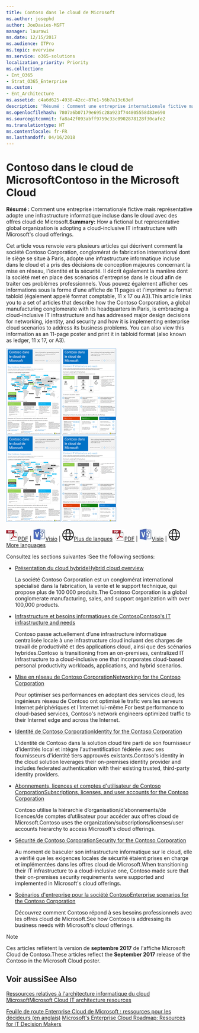 ```yaml
---
title: Contoso dans le cloud de Microsoft
ms.author: josephd
author: JoeDavies-MSFT
manager: laurawi
ms.date: 12/15/2017
ms.audience: ITPro
ms.topic: overview
ms.service: o365-solutions
localization_priority: Priority
ms.collection:
- Ent_O365
- Strat_O365_Enterprise
ms.custom:
- Ent_Architecture
ms.assetid: c4a6d625-4938-42cc-87e1-56b7a13c63ef
description: 'Résumé : Comment une entreprise internationale fictive mais représentative adopte une infrastructure informatique incluse dans le cloud avec des offres cloud de Microsoft.'
ms.openlocfilehash: 7807a6b07179e695c28a923f744805558d83e690
ms.sourcegitcommit: fa8a42f093abff9759c33c0902878128f30cafe2
ms.translationtype: HT
ms.contentlocale: fr-FR
ms.lasthandoff: 04/16/2018
---
```

# <a name="contoso-in-the-microsoft-cloud"></a><span data-ttu-id="47162-103">Contoso dans le cloud de Microsoft</span><span class="sxs-lookup"><span data-stu-id="47162-103">Contoso in the Microsoft Cloud</span></span>

 <span data-ttu-id="47162-104">**Résumé :** Comment une entreprise internationale fictive mais représentative adopte une infrastructure informatique incluse dans le cloud avec des offres cloud de Microsoft.</span><span class="sxs-lookup"><span data-stu-id="47162-104">**Summary:** How a fictional but representative global organization is adopting a cloud-inclusive IT infrastructure with Microsoft's cloud offerings.</span></span>
  
<span data-ttu-id="47162-p101">Cet article vous renvoie vers plusieurs articles qui décrivent comment la société Contoso Corporation, conglomérat de fabrication international dont le siège se situe à Paris, adopte une infrastructure informatique incluse dans le cloud et a pris des décisions de conception majeures concernant la mise en réseau, l'identité et la sécurité. Il décrit également la manière dont la société met en place des scénarios d'entreprise dans le cloud afin de traiter ces problèmes professionnels. Vous pouvez également afficher ces informations sous la forme d'une affiche de 11 pages et l'imprimer au format tabloïd (également appelé format comptable, 11 x 17 ou A3).</span><span class="sxs-lookup"><span data-stu-id="47162-p101">This article links you to a set of articles that describe how the Contoso Corporation, a global manufacturing conglomerate with its headquarters in Paris, is embracing a cloud-inclusive IT infrastructure and has addressed major design decisions for networking, identity, and security and how it is implementing enterprise cloud scenarios to address its business problems. You can also view this information as an 11-page poster and print it in tabloid format (also known as ledger, 11 x 17, or A3).</span></span>
  
<span data-ttu-id="47162-107">[![Image miniature de l’affiche de Contoso dans Microsoft Cloud.](images/Contoso_Poster/Thumbnail.png)](https://www.microsoft.com/download/details.aspx?id=54427)</span><span class="sxs-lookup"><span data-stu-id="47162-107">[![Thumb image of the Contoso in the Microsoft Cloud poster.](images/Contoso_Poster/Thumbnail.png)](https://www.microsoft.com/download/details.aspx?id=54427)</span></span>
  
<span data-ttu-id="47162-108">![Fichier PDF](images/Common_Images/PDFIcon.png)[PDF](https://go.microsoft.com/fwlink/p/?linkid=842085)  | ![Fichier Visio](images/Common_Images/VisioIcon.png)[Visio](https://go.microsoft.com/fwlink/p/?linkid=842086)  | ![Affichage d'une page contenant des versions dans d'autres langues](images/Common_Images/GlobeIcon.png)[Plus de langues](https://www.microsoft.com/download/details.aspx?id=54427)</span><span class="sxs-lookup"><span data-stu-id="47162-108">![PDF file](images/Common_Images/PDFIcon.png)[PDF](https://go.microsoft.com/fwlink/p/?linkid=842085)  | ![Visio file](images/Common_Images/VisioIcon.png)[Visio](https://go.microsoft.com/fwlink/p/?linkid=842086)  | ![See a page with versions in additional languages](images/Common_Images/GlobeIcon.png)[More languages](https://www.microsoft.com/download/details.aspx?id=54427)</span></span>
  
<span data-ttu-id="47162-109">Consultez les sections suivantes :</span><span class="sxs-lookup"><span data-stu-id="47162-109">See the following sections:</span></span>
  
- [<span data-ttu-id="47162-110">Présentation du cloud hybride</span><span class="sxs-lookup"><span data-stu-id="47162-110">Hybrid cloud overview</span></span>](hybrid-cloud-overview.md)
    
    <span data-ttu-id="47162-111">La société Contoso Corporation est un conglomérat international spécialisé dans la fabrication, la vente et le support technique, qui propose plus de 100 000 produits.</span><span class="sxs-lookup"><span data-stu-id="47162-111">The Contoso Corporation is a global conglomerate manufacturing, sales, and support organization with over 100,000 products.</span></span>
    
- [<span data-ttu-id="47162-112">Infrastructure et besoins informatiques de Contoso</span><span class="sxs-lookup"><span data-stu-id="47162-112">Contoso's IT infrastructure and needs</span></span>](contoso-it-infrastructure-and-needs.md)
    
    <span data-ttu-id="47162-113">Contoso passe actuellement d’une infrastructure informatique centralisée locale à une infrastructure cloud incluant des charges de travail de productivité et des applications cloud, ainsi que des scénarios hybrides.</span><span class="sxs-lookup"><span data-stu-id="47162-113">Contoso is transitioning from an on-premises, centralized IT infrastructure to a cloud-inclusive one that incorporates cloud-based personal productivity workloads, applications, and hybrid scenarios.</span></span>
    
- [<span data-ttu-id="47162-114">Mise en réseau de Contoso Corporation</span><span class="sxs-lookup"><span data-stu-id="47162-114">Networking for the Contoso Corporation</span></span>](networking-for-the-contoso-corporation.md)
    
    <span data-ttu-id="47162-115">Pour optimiser ses performances en adoptant des services cloud, les ingénieurs réseau de Contoso ont optimisé le trafic vers les serveurs Internet périphériques et l'Internet lui-même.</span><span class="sxs-lookup"><span data-stu-id="47162-115">For best performance to cloud-based services, Contoso's network engineers optimized traffic to their Internet edge and across the Internet.</span></span>
    
- [<span data-ttu-id="47162-116">Identité de Contoso Corporation</span><span class="sxs-lookup"><span data-stu-id="47162-116">Identity for the Contoso Corporation</span></span>](identity-for-the-contoso-corporation.md)
    
    <span data-ttu-id="47162-117">L'identité de Contoso dans la solution cloud tire parti de son fournisseur d'identités local et intègre l'authentification fédérée avec ses fournisseurs d'identité tiers approuvés existants.</span><span class="sxs-lookup"><span data-stu-id="47162-117">Contoso's identity in the cloud solution leverages their on-premises identity provider and includes federated authentication with their existing trusted, third-party identity providers.</span></span>
    
- [<span data-ttu-id="47162-118">Abonnements, licences et comptes d'utilisateur de Contoso Corporation</span><span class="sxs-lookup"><span data-stu-id="47162-118">Subscriptions, licenses, and user accounts for the Contoso Corporation</span></span>](subscriptions-licenses-and-user-accounts-for-the-contoso-corporation.md)
    
    <span data-ttu-id="47162-119">Contoso utilise la hiérarchie d’organisation/d’abonnements/de licences/de comptes d’utilisateur pour accéder aux offres cloud de Microsoft.</span><span class="sxs-lookup"><span data-stu-id="47162-119">Contoso uses the organization/subscriptions/licenses/user accounts hierarchy to access Microsoft's cloud offerings.</span></span>
    
- [<span data-ttu-id="47162-120">Sécurité de Contoso Corporation</span><span class="sxs-lookup"><span data-stu-id="47162-120">Security for the Contoso Corporation</span></span>](security-for-the-contoso-corporation.md)
    
    <span data-ttu-id="47162-121">Au moment de basculer son infrastructure informatique sur le cloud, elle a vérifié que les exigences locales de sécurité étaient prises en charge et implémentées dans les offres cloud de Microsoft.</span><span class="sxs-lookup"><span data-stu-id="47162-121">When transitioning their IT infrastructure to a cloud-inclusive one, Contoso made sure that their on-premises security requirements were supported and implemented in Microsoft's cloud offerings.</span></span>
    
- [<span data-ttu-id="47162-122">Scénarios d'entreprise pour la société Contoso</span><span class="sxs-lookup"><span data-stu-id="47162-122">Enterprise scenarios for the Contoso Corporation</span></span>](enterprise-scenarios-for-the-contoso-corporation.md)
    
    <span data-ttu-id="47162-123">Découvrez comment Contoso répond à ses besoins professionnels avec les offres cloud de Microsoft.</span><span class="sxs-lookup"><span data-stu-id="47162-123">See how Contoso is addressing its business needs with Microsoft's cloud offerings.</span></span>
    
> [!NOTE]
> <span data-ttu-id="47162-124">Ces articles reflètent la version de **septembre 2017** de l'affiche Microsoft Cloud de Contoso.</span><span class="sxs-lookup"><span data-stu-id="47162-124">These articles reflect the **September 2017** release of the Contoso in the Microsoft Cloud poster.</span></span>
  
## <a name="see-also"></a><span data-ttu-id="47162-125">Voir aussi</span><span class="sxs-lookup"><span data-stu-id="47162-125">See Also</span></span>

[<span data-ttu-id="47162-126">Ressources relatives à l'architecture informatique du cloud Microsoft</span><span class="sxs-lookup"><span data-stu-id="47162-126">Microsoft Cloud IT architecture resources</span></span>](microsoft-cloud-it-architecture-resources.md)

<span data-ttu-id="47162-127">[Feuille de route Enterprise Cloud de Microsoft : ressources pour les décideurs (en anglais)](https://sway.com/FJ2xsyWtkJc2taRD)
</span><span class="sxs-lookup"><span data-stu-id="47162-127">[Microsoft's Enterprise Cloud Roadmap: Resources for IT Decision Makers](https://sway.com/FJ2xsyWtkJc2taRD)</span></span>



